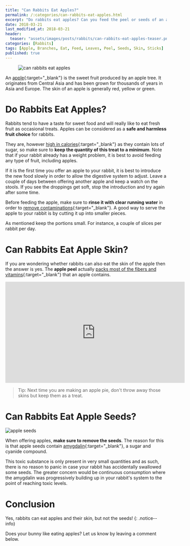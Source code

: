```yaml
---
title: "Can Rabbits Eat Apples?"
permalink: /:categories/can-rabbits-eat-apples.html
excerpt: "Do rabbits eat apples? Can you feed the peel or seeds of an apple? What about apple sticks or branches?"
date: 2018-03-21
last_modified_at: 2018-03-21
header:
  teaser: "assets/images/posts/rabbits/can-rabbits-eat-apples-teaser.png"
categories: [Rabbits]
tags: [Apple, Branches, Eat, Feed, Leaves, Peel, Seeds, Skin, Sticks]
published: true
---
```


<figure>
  <img src="{{ site.url }}/assets/images/posts/rabbits/can-rabbits-eat-apples.png" alt="can rabbits eat apples">
</figure>

An [apple](https://en.wikipedia.org/wiki/Apple){:target="_blank"} is the sweet fruit produced by an apple tree. It originates from Central Asia and has been grown for thousands of years in Asia and Europe. The skin of an apple is generally red, yellow or green.

# Do Rabbits Eat Apples?

Rabbits tend to have a taste for sweet food and will really like to eat fresh fruit as occasional treats. Apples can be considered as a **safe and harmless fruit choice** for rabbits.

They are, however [high in calories](https://en.wikipedia.org/wiki/Apple#Nutrition){:target="_blank"} as they contain lots of sugar, so make sure to **keep the quantity of this treat to a minimum**. Note that if your rabbit already has a weight problem, it is best to avoid feeding any type of fruit, including apples.

If it is the first time you offer an apple to your rabbit, it is best to introduce the new food slowly in order to allow the digestive system to adjust. Leave a couple of days between offering another apple and keep a watch on the stools. If you see the droppings get soft, stop the introduction and try again after some time.

Before feeding the apple, make sure to **rinse it with clear running water** in order to [remove contaminations](http://fyi.uwex.edu/safepreserving/2013/10/07/safe-healthy-does-washing-produce-remove-pesticides/){:target="_blank"}. A good way to serve the apple to your rabbit is by cutting it up into smaller pieces.

As mentioned keep the portions small. For instance, a couple of slices per rabbit per day.

# Can Rabbits Eat Apple Skin?

If you are wondering whether rabbits can also eat the skin of the apple then the answer is yes. The **apple peel** actually [packs most of the fibers and vitamins](http://www.huffingtonpost.com/2014/02/19/never-peel-apple_n_4791328.html){:target="_blank"} that an apple contains.

<iframe width="560" height="315" src="https://www.youtube.com/embed/hpIXMkC91rI" frameborder="0" allowfullscreen></iframe>

> Tip: Next time you are making an apple pie, don't throw away those skins but keep them as a treat.

# Can Rabbits Eat Apple Seeds?

<img src="{{ site.url }}/assets/images/posts/food/apple-seeds.jpg" alt="apple seeds" class="align-right">

When offering apples, **make sure to remove the seeds**. The reason for this is that apple seeds contain [amygdalin](https://en.wikipedia.org/wiki/Apple#Toxicity_of_seeds){:target="_blank"}, a sugar and cyanide compound.

This toxic substance is only present in very small quantities and as such, there is no reason to panic in case your rabbit has accidentally swallowed some seeds. The greater concern would be continuous consumption where the amygdalin was progressively building up in your rabbit's system to the point of reaching toxic levels.

# Conclusion

Yes, rabbits can eat apples and their skin, but not the seeds!
{: .notice--info}

Does your bunny like eating apples? Let us know by leaving a comment below.
